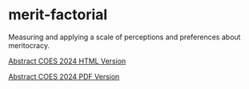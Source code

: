# merit-factorial

Measuring and applying a scale of perceptions and preferences about meritocracy.

[Abstract COES 2024 HTML Version](https://educacion-meritocracia.github.io/merit-factorial/conferences/coes/extended-abstract.html)

[Abstract COES 2024 PDF Version](https://educacion-meritocracia.github.io/merit-factorial/conferences/coes/extended-abstract.pdf)


